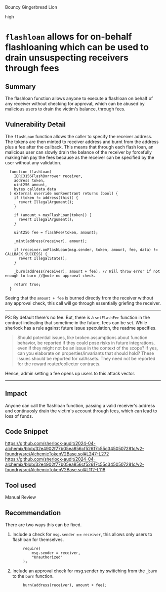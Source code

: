 Bouncy Gingerbread Lion

high

# `flashloan` allows for on-behalf flashloaning which can be used to drain unsuspecting receivers through fees

## Summary
The flashloan function allows anyone to execute a flashloan on behalf of any receiver without checking for approval, which can be abused by malicious users to drain the victim's balance, through fees.

## Vulnerability Detail

The `flashLoan` function allows the caller to specify the receiver address. The tokens are then minted to receiver address and burnt from the address plus a fee after the callback. This means that through each flash loan, an malicious user can slowly drain the balance of the receiver by forcefully making him pay the fees because as the receiver can be specified by the user without any validation.

```solidity
  function flashLoan(
    IERC3156FlashBorrower receiver,
    address token,
    uint256 amount,
    bytes calldata data
  ) external override nonReentrant returns (bool) {
    if (token != address(this)) {
      revert IllegalArgument();
    }

    if (amount > maxFlashLoan(token)) {
      revert IllegalArgument();
    }

    uint256 fee = flashFee(token, amount);

    _mint(address(receiver), amount);

    if (receiver.onFlashLoan(msg.sender, token, amount, fee, data) != CALLBACK_SUCCESS) {
      revert IllegalState();
    }

    _burn(address(receiver), amount + fee); // Will throw error if not enough to burn //@note no approval check.

    return true;
  }
```

Seeing that the `amount + fee` is burned directly from the receiver without any approval check, this call will go through essentially griefing the receiver.

***
PS: By default there's no fee. But, there is a `setFlashFee` function in the contract indicating that sometime in the future, fees can be set.
While sherlock has a rule against future issue speculation, the readme specifies.
>Should potential issues, like broken assumptions about function behavior, be reported if they could pose risks in future integrations, even if they might not be an issue in the context of the scope? If yes, can you elaborate on properties/invariants that should hold?
These issues should be reported for xalAssets. They need not be reported for the reward router/collector contracts.

Hence, admin setting a fee opens up users to this attack vector.
***

## Impact
Anyone can call the flashloan function, passing a valid receiver's address and continuosly drain the victim's account through fees, which can lead to loss of funds.

## Code Snippet

https://github.com/sherlock-audit/2024-04-alchemix/blob/32e4902f77b05ea856cf52617c55c3450507281c/v2-foundry/src/AlchemicTokenV2Base.sol#L247-L272
https://github.com/sherlock-audit/2024-04-alchemix/blob/32e4902f77b05ea856cf52617c55c3450507281c/v2-foundry/src/AlchemicTokenV2Base.sol#L112-L118

## Tool used

Manual Review

## Recommendation
There are two ways this can be fixed.

1. Include a check for `msg.sender` == `receiver`, this allows only users to flashloan for themselves.
```solidity
        require(
            msg.sender = receiver,
            "Unauthorized"
        );
```

2. Include an approval check for msg.sender by switiching from the `_burn` to the `burn` function.

```solidity
        burn(address(receiver), amount + fee);
```